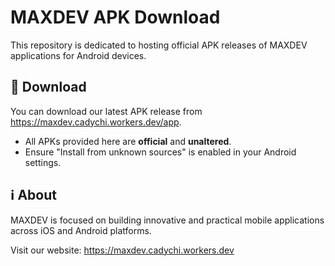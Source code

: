 # MAXDEV APK Download

This repository is dedicated to hosting official APK releases of MAXDEV applications for Android devices.

## 🔽 Download

You can download our latest APK release from https://maxdev.cadychi.workers.dev/app.

- All APKs provided here are **official** and **unaltered**.
- Ensure "Install from unknown sources" is enabled in your Android settings.

## ℹ️ About

MAXDEV is focused on building innovative and practical mobile applications across iOS and Android platforms.

Visit our website: https://maxdev.cadychi.workers.dev
